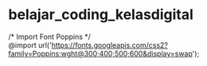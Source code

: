 # belajar_coding_kelasdigital
/* Import Font Poppins */ <br/>
@import url('https://fonts.googleapis.com/css2?family=Poppins:wght@300;400;500;600&display=swap');
